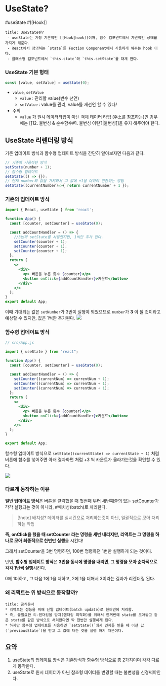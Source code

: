 # UseState?
#useState #[[Hook]]

```ad-summary
title: UseState란?
 - useState는 가장 기본적인 [[Hook|hook]]이며, 함수 컴포넌트에서 가변적인 상태를 가지게 해준다.
 - React에서 정의하는 `state`를 Fuction Component에서 사용하게 해주는 hook 이다.
 - 클래스형 컴포넌트에서 `this.state`와 `this.setState`를 대체 한다.
```

### UseState 기본 형태
```jsx
const [value, setValue] = useState(0);
```

- `value`, `setValue` 
	-  `value`  : 관리할 value(변수 선언)
	* `setValue` : value를 관리, value를 재선언 할 수 있다/
- 주의
	* `value` 가 원시 데이터타입이 아닌 객체 데이터 타입 (주소를 참조하는)인 경우에는 [[12. 불변성 & 순수함수#1. 불변성 이란?|불변성]]을 유지 해주어야 한다.

## UseState 리렌더링 방식
기존 업데이트 방식과 함수형 업데이트 방식을 간단히 알아보자면 다음과 같다.
```jsx
// 기존에 사용하던 방식 
setState(number + 1); 
// 함수형 업데이트 
setState(() => {});
// 현재 number의 값을 가져와서 그 값에 +1을 더하여 반환하는 방법
setState((currentNumber)=>{ return currentNumber + 1 });
```

### 기존의 업데이트 방식
```jsx
import { React, useState } from 'react';

function App() {
  const [counter, setCounter] = useState(0);

  const addCountHandler = () => {
    //3번의 setState를 사용했지만, 1씩만 추가 된다.
    setCounter(counter + 1);
    setCounter(counter + 1);
    setCounter(counter + 1);
  };
  return (
    <>
      <div>
        <p> 버튼을 누른 횟수 {counter}</p>
        <button onClick={addCountHandler}>카운트</button>
      </div>
    </>
  );
}
export default App;
```

이때 기대되는 값은 `setNumber`가 3번이 실행이 되었으므로 `number`가 **3** 이 될 것이라고 예상할 수 있지만, 값은 1씩만 추가된다.
![](https://i.imgur.com/y0UFQjE.gif)

### 함수형 업데이트 방식
```jsx
// src/App.js

import { useState } from "react";

function App() {
  const [counter, setCounter] = useState(0);

  const addCountHandler = () => {
    setCounter((currentNum) => currentNum + 1);
    setCounter((currentNum) => currentNum + 1);
    setCounter((currentNum) => currentNum + 1);
  };
  return (
    <>
      <div>
        <p> 버튼을 누른 횟수 {counter}</p>
        <button onClick={addCountHandler}>카운트</button>
      </div>
    </>
  );
}

export default App;
```

함수형 업데이트 방식으로 `setState((currentState) => currentState + 1)` 처럼 버튼에 함수를 넣어주면 아래 결과화면 처럼 +3 씩 카운트가 올라가는것을 확인할 수 있다.

![](https://i.imgur.com/SgpngFS.gif)

### 다르게 동작하는 이유
**일반 업데이트 방식**은 버튼을 클릭했을 때 첫번째 부터 세번째줄의 있는 setCounter가 각각 실행되는 것이 아니라, #배치성(batch)로 처리한다.

> [!note] 배치성? 
> 데이터를 실시간으로 처리하는것이 아닌, 일괄적으로 모아 처리하는 작업

**즉,  onClick을 했을 때 setCounter 라는 명령을 세번 내리지만, 리액트는 그 명령을 하나로 모아 최종적으로 한번만 실행**을 시킨다!

그래서 setCounter을 3번 명령하던, 100번 명령하던 1번만 실행하게 되는 것이다.

반면,  **함수형 업데이트 방식**은 **3번을 동시에 명령을 내리면, 그 명령을 모아 순차적으로 각각 1번씩 실행**시킨다. 

0에 1더하고, 그 다음 1에 1을 더하고, 2에 1을 더해서 3이라는 결과가 리렌더링 된다.

### 왜 리액트는 위 방식으로 동작할까?
```ad-info
title: 공식문서
* 리액트는 성능을 위해 단일 업데이트(batch update)로 한꺼번에 처리함.
* 즉, 불필요한 리-렌더링을 방지(렌더링 최적화)를 위해서 한꺼번에 state를 모아놓고 같은 state를 같은 방식으로 처리한다면 딱 한번만 실행하게 된다.
* 하지만 함수형 업데이트를 사용하면 `setState()`에서 인자를 받을 때 이전 값(`previousState`)을 받고 그 값에 대한 것을 실행 하기 때문이다.
```

## 요약
1. useState의 업데이트 방식은 기존방식과 함수형 방식으로 총 2가지이며 각각 다르게 동작한다.
2. useState로 원시 데이터가 아닌 참조형 데이터를 변경할 때는 불변성을 신경써야한다. 

